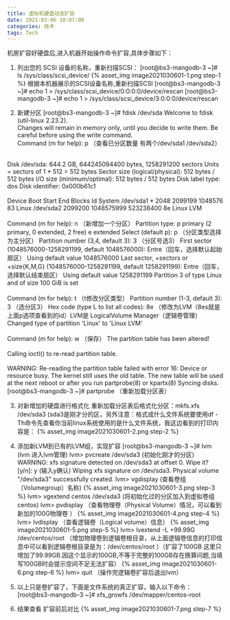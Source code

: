 ```yaml
---
title: 虚拟机硬盘动态扩容
date: 2021-03-06 10:07:00
categories: 技术
tags: Tech
---
```


机房扩容好硬盘后,进入机器开始操作命令扩容,具体步骤如下：
1. 列出您的 SCSI 设备的名称，重新扫描SCSI：
[root@bs3-mangodb-3 ~]# ls /sys/class/scsi_device/
{% asset_img image2021030601-1.png step-1 %}
根据本机器展示的SCSI设备名称,重新扫描SCSI
[root@bs3-mangodb-3 ~]# echo 1 > /sys/class/scsi_device/0:0:0:0/device/rescan
[root@bs3-mangodb-3 ~]# echo 1 > /sys/class/scsi_device/3:0:0:0/device/rescan
<!-- more --> 

2. 新建分区
[root@bs3-mangodb-3 ~]# fdisk /dev/sda
Welcome to fdisk (util-linux 2.23.2).  
Changes will remain in memory only, until you decide to write them.
Be careful before using the write command.  
Command (m for help): p （查看已分区数量 有两个/dev/sda1 /dev/sda2）
<br>
Disk /dev/sda: 644.2 GB, 644245094400 bytes, 1258291200 sectors
Units = sectors of 1 * 512 = 512 bytes
Sector size (logical/physical): 512 bytes / 512 bytes
I/O size (minimum/optimal): 512 bytes / 512 bytes
Disk label type: dos
Disk identifier: 0x000b61c1
</br>
<br>
Device Boot      Start         End      Blocks   Id  System
/dev/sda1   *        2048     2099199     1048576   83  Linux
/dev/sda2         2099200  1048575999   523238400   8e  Linux LVM
</br>
<br>
Command (m for help): n （新增加一个分区）
Partition type:
p   primary (2 primary, 0 extended, 2 free)
e   extended
Select (default p): p  （分区类型选择为主分区）
Partition number (3,4, default 3): 3 （分区号选3）
First sector (1048576000-1258291199, default 1048576000): Entre（回车，选择默认起始扇区）
Using default value 1048576000
Last sector, +sectors or +size{K,M,G} (1048576000-1258291199, default 1258291199):  Entre（回车，选择默认结束扇区）
Using default value 1258291199
Partition 3 of type Linux and of size 100 GiB is set
</br>
<br>
Command (m for help): t （t修改分区类型）
Partition number (1-3, default 3): 3 （选分区3）
Hex code (type L to list all codes): 8e （修改为LVM（8es就是上面p选项查看到的id）LVM是 LogicalVolume Manager（逻辑卷管理）
Changed type of partition 'Linux' to 'Linux LVM'
</br>
<br>
Command (m for help): w （保存）
The partition table has been altered!
</br>
<br>
Calling ioctl() to re-read partition table.
</br>
<br>
WARNING: Re-reading the partition table failed with error 16: Device or resource busy.
The kernel still uses the old table. The new table will be used at
the next reboot or after you run partprobe(8) or kpartx(8) Syncing disks.
</br>
[root@bs3-mangodb-3 ~]# partprobe （重新加载分区表）

3. 对新增加的硬盘进行格式化
重新加载分区表后格式化分区：mkfs.xfs /dev/sda3  (sda3是刚才分的区，另外注意：格式成什么文件系统要使用df -Th命令先查看你当前linux系统使用的是什么文件系统，我这边看到的打印内容是：
{% asset_img image2021030601-2.png step-2 %}

4. 添加新LVM到已有的LVM组，实现扩容
[root@bs3-mangodb-3 ~]# lvm  (lvm 进入lvm管理)
lvm> pvcreate /dev/sda3 (初始化刚才的分区)
WARNING: xfs signature detected on /dev/sda3 at offset 0. Wipe it? [y/n]: y (输入y确认)
  Wiping xfs signature on /dev/sda3.
  Physical volume "/dev/sda3" successfully created.
lvm> vgdisplay  (查看卷组（Volumegroup）名称)
{% asset_img image2021030601-3.png step-3 %}
lvm> vgextend centos /dev/sda3  (将初始化过的分区加入到虚拟卷组centos)
lvm> pvdisplay （查看物理卷（Physical Volume）情况，可以看到新加的100G物理卷 ）
{% asset_img image2021030601-4.png step-4 %}
lvm> lvdisplay （查看逻辑卷（Logical volume）信息）
{% asset_img image2021030601-5.png step-5 %}
lvm> lvextend -L +99.99G /dev/centos/root （增加物理卷到逻辑卷根目录，从上面逻辑卷信息的打印信息中可以看到逻辑卷根目录是为：/dev/centos/root ）（扩容了100GB 这里只增加了99.99GB.因这个显示的100GB,不等于完整的100GB存在换算问题,当填写100GB时会提示空间不足无法扩容）
{% asset_img image2021030601-6.png step-6 %}
lvm> quit （操作完逻辑卷扩容后退出lvm）

5. 以上只是卷扩容了，下面是文件系统的真正扩容，输入以下命令：
[root@bs3-mangodb-3 ~]# xfs_growfs /dev/mapper/centos-root

6. 结果查看 扩容前后对比
{% asset_img image2021030601-7.png step-7 %}
 
